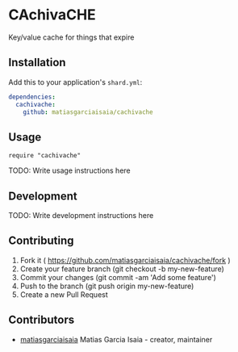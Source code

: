 # CAchivaCHE

Key/value cache for things that expire

## Installation

Add this to your application's `shard.yml`:

```yaml
dependencies:
  cachivache:
    github: matiasgarciaisaia/cachivache
```

## Usage

```crystal
require "cachivache"
```

TODO: Write usage instructions here

## Development

TODO: Write development instructions here

## Contributing

1. Fork it ( https://github.com/matiasgarciaisaia/cachivache/fork )
2. Create your feature branch (git checkout -b my-new-feature)
3. Commit your changes (git commit -am 'Add some feature')
4. Push to the branch (git push origin my-new-feature)
5. Create a new Pull Request

## Contributors

- [matiasgarciaisaia](https://github.com/matiasgarciaisaia) Matias Garcia Isaia - creator, maintainer
